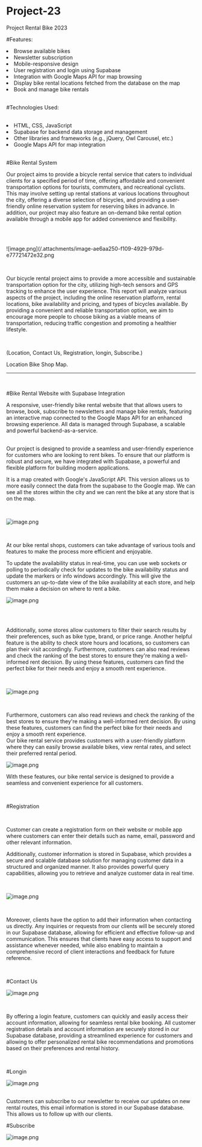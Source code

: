 # Project-23
Project Rental Bike 2023

#Features:
<li>
      Browse available bikes
    </li>
<li>
      Newsletter subscription
    </li>
<li>
      Mobile-responsive design
    </li>
<li>
     User registration and login using Supabase
    </li>
<li>
      Integration with Google Maps API for map browsing
    </li>
<li>
      Display bike rental locations fetched from the database on the map
    </li>
<li>
      Book and manage bike rentals
    </li>

<br>

#Technologies Used:

<br>

<li>
      HTML, CSS, JavaScript
    </li>
<li>
      Supabase for backend data storage and management
    </li>
<li>
      Other libraries and frameworks (e.g., jQuery, Owl Carousel, etc.)
    </li>
<li>
      Google Maps API for map integration
    </li>

<br>

#Bike Rental System

Our project aims to provide a bicycle rental service that caters to individual clients for a specified period of time, offering affordable and convenient transportation options for tourists, commuters, and recreational cyclists. This may involve setting up rental stations at various locations throughout the city, offering a diverse selection of bicycles, and providing a user-friendly online reservation system for reserving bikes in advance. In addition, our project may also feature an on-demand bike rental option available through a mobile app for added convenience and flexibility.

<br>
<br>

![image.png](/.attachments/image-ae6aa250-f109-4929-979d-e77721472e32.png

<br>


Our bicycle rental project aims to provide a more accessible and sustainable transportation option for the city, utilizing high-tech sensors and GPS tracking to enhance the user experience. This report will analyze various aspects of the project, including the online reservation platform, rental locations, bike availability and pricing, and types of bicycles available. By providing a convenient and reliable transportation option, we aim to encourage more people to choose biking as a viable means of transportation, reducing traffic congestion and promoting a healthier lifestyle.

<br>

(Location, Contact Us, Registration, longin, Subscribe.)
<br>

Location Bike Shop Map. 
<hr>
<br>


#Bike Rental Website with Supabase Integration

A responsive, user-friendly bike rental website that that allows users to browse, book, subscribe to newsletters and manage bike rentals, featuring an interactive map connected to the Google Maps API for an enhanced browsing experience. All data is managed through Supabase, a scalable and powerful backend-as-a-service.


<br>
Our project is designed to provide a seamless and user-friendly experience for customers who are looking to rent bikes. To ensure that our platform is robust and secure, we have integrated with Supabase, a powerful and flexible platform for building modern applications. 

It is a map created with Google's JavaScript API. This version allows us to more easily connect the data from the supabase to the Google map. We can see all the stores within the city and we can rent the bike at any store that is on the map.

<br>

![image.png](/.attachments/image-2a845269-9930-4eb6-a6c2-bb3bcb4779da.png)

<br>

At our bike rental shops, customers can take advantage of various tools and features to make the process more efficient and enjoyable.

To update the availability status in real-time, you can use web sockets or polling to periodically check for updates to the bike availability status and update the markers or info windows accordingly. This will give the customers an up-to-date view of the bike availability at each store, and help them make a decision on where to rent a bike.


![image.png](/.attachments/image-9c14dc51-bcd2-4f3f-ae81-cc067d98336c.png)


<br>
<br>

 Additionally, some stores allow customers to filter their search results by their preferences, such as bike type, brand, or price range. Another helpful feature is the ability to check store hours and locations, so customers can plan their visit accordingly. Furthermore, customers can also read reviews and check the ranking of the best stores to ensure they're making a well-informed rent decision. By using these features, customers can find the perfect bike for their needs and enjoy a smooth rent experience.

<br>

![image.png](/.attachments/image-df93803d-0960-4822-a3f9-2568b2d2e7c1.png)

<br>

 Furthermore, customers can also read reviews and check the ranking of the best stores to ensure they're making a well-informed rent decision. By using these features, customers can find the perfect bike for their needs and enjoy a smooth rent experience.
<br>
Our bike rental service provides customers with a user-friendly platform where they can easily browse available bikes, view rental rates, and select their preferred rental period. 


![image.png](/.attachments/image-c91bb696-cb09-446a-94d4-8f4d562c29ce.png)

With these features, our bike rental service is designed to provide a seamless and convenient experience for all customers.

<br>

#Registration

<br>

Customer can create a registration form on their website or mobile app where customers can enter their details such as name, email, password and other relevant information.

Additionally, customer information is stored in Supabase, which provides a secure and scalable database solution for managing customer data in a structured and organized manner. It also provides powerful query capabilities, allowing you to retrieve and analyze customer data in real time. 

<br>

![image.png](/.attachments/image-09bd9b55-f2fb-4e33-8779-78363f7fd8f7.png)


<br>

Moreover, clients have the option to add their information when contacting us directly. Any inquiries or requests from our clients will be securely stored in our Supabase database, allowing for efficient and effective follow-up and communication. This ensures that clients have easy access to support and assistance whenever needed, while also enabling to maintain a comprehensive record of client interactions and feedback for future reference.

<br>

#Contact Us

![image.png](/.attachments/image-65d4745a-b474-49c2-82bc-fc9863da1f7d.png)

<br>

By offering a login feature, customers can quickly and easily access their account information, allowing for seamless rental bike booking. All customer registration details and account information are securely stored in our Supabase database, providing a streamlined experience for customers and allowing to offer personalized rental bike recommendations and promotions based on their preferences and rental history.

<br>

#Longin
<br>

![image.png](/.attachments/image-14e91989-a664-44da-a230-ead9d5baef79.png)

<br>
Customers can subscribe to our newsletter to receive our updates on new rental routes, this email information is stored in our Supabase database. This allows us to follow up with our clients.
<br>

#Subscribe
<br>

![image.png](/.attachments/image-2140bf38-d9b4-4f65-81eb-3b0348ed0909.png)


